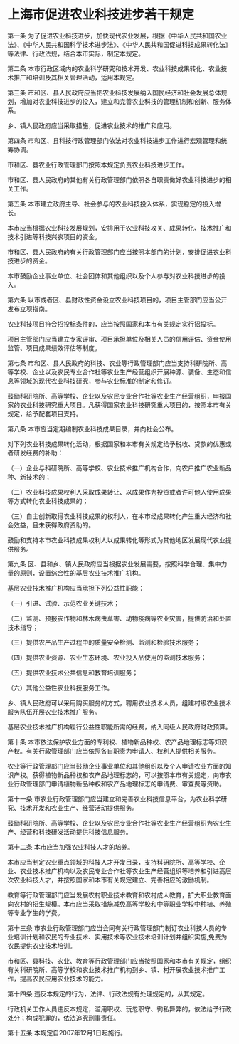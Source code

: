 # 上海市促进农业科技进步若干规定

<!-- INFO END -->

第一条 为了促进农业科技进步，加快现代农业发展，根据《中华人民共和国农业法》、《中华人民共和国科学技术进步法》、《中华人民共和国促进科技成果转化法》等法律、行政法规，结合本市实际，制定本规定。

第二条 本市行政区域内的农业科学研究和技术开发、农业科技成果转化、农业技术推广和培训及其相关管理活动，适用本规定。

第三条 市和区、县人民政府应当把农业科技发展纳入国民经济和社会发展总体规划，增加对农业科技进步的投入，建立和完善农业科技的管理机制和创新、服务体系。

乡、镇人民政府应当采取措施，促进农业技术的推广和应用。

第四条 市和区、县科技行政管理部门依法对农业科技进步工作进行宏观管理和统筹协调。

市和区、县农业行政管理部门按照本规定负责农业科技进步工作。

市和区、县人民政府的其他有关行政管理部门依照各自职责做好农业科技进步的相关工作。

第五条 本市建立政府主导、社会参与的农业科技投入体系，实现稳定的投入增长。

本市应当根据农业科技发展规划，安排用于农业科技攻关、成果转化、技术推广和技术引进等科技兴农项目的资金。

市和区、县人民政府的有关行政管理部门应当按照本部门的计划，安排促进农业科技进步的资金。

本市鼓励企业事业单位、社会团体和其他组织以及个人参与对农业科技进步的投入。

第六条 以市或者区、县财政性资金设立农业科技项目的，项目主管部门应当公开发布立项指南。

农业科技项目符合招投标条件的，应当按照国家和本市有关规定实行招投标。

项目主管部门应当建立专家评审、项目承担单位及相关人员的信用评估、资金使用监管、项目成果绩效评估等制度。

第七条 市和区、县人民政府的科技、农业等行政管理部门应当支持科研院所、高等学校、企业以及农民专业合作社等农业生产经营组织开展种源、装备、生态和信息等领域的现代农业科技研究，参与农业标准的制定和修订。

鼓励科研院所、高等学校、企业以及农民专业合作社等农业生产经营组织，申报国家的农业科技研究重大项目。凡获得国家农业科技研究重大项目的，按照本市有关规定，给予配套项目支持。

第八条 本市应当定期编制农业科技成果目录，并向社会公布。

对下列农业科技成果转化活动，根据国家和本市有关规定给予税收、贷款的优惠或者研发经费的补助：

（一）企业与科研院所、高等学校、农业技术推广机构合作，向农户推广农业新品种、新技术的；

（二）农业科技成果权利人采取成果转让、以成果作为投资或者许可他人使用成果等方式转化农业科技成果的；

（三）自主创新取得农业科技成果的权利人，在本市经成果转化产生重大经济和社会效益，且未获得政府资助的。

鼓励和支持本市农业科技成果权利人以成果转化等形式为其他地区发展现代农业提供服务。

第九条 区、县和乡、镇人民政府应当根据农业发展需要，按照科学合理、集中力量的原则，设置综合性的基层农业技术推广机构。

基层农业技术推广机构应当承担下列公益性职能：

（一）引进、试验、示范农业关键技术；

（二）监测、预报农作物和林木病虫草害、动物疫病等农业灾害，提供防治和处置技术指导；

（三）提供农产品生产过程中的质量安全检测、监测和检验技术服务；

（四）提供农业资源、农业生态环境、农业投入品使用的监测技术服务；

（五）提供农业技术公共信息和教育培训服务；

（六）其他公益性农业科技服务工作。

乡、镇人民政府可以采用购买服务的方式，聘用农业技术人员，组建村级农业技术服务队伍开展农业技术推广服务。

基层农业技术推广机构履行公益性职能所需的经费，纳入同级人民政府财政预算。

第十条 本市依法保护农业方面的专利权、植物新品种权、农产品地理标志等知识产权。有关行政管理部门应当依照各自职责为申请人、权利人提供相关服务。

农业等行政管理部门应当鼓励企业事业单位和其他组织以及个人申请农业方面的知识产权。获得植物新品种权和农产品地理标志的，可以按照本市有关规定，向市农业行政管理部门申请植物新品种权和农产品地理标志的申请费、审查费等资助。

第十一条 市农业行政管理部门应当建立和完善农业科技信息平台，为农业科学研究、技术开发和农业生产、经营活动提供服务。

鼓励科研院所、高等学校、企业以及农民专业合作社等农业生产经营组织为农业生产、经营和科技研发活动提供科技信息服务。

第十二条 本市应当加强农业科技人才的培养。

本市应当制定农业重点领域的科技人才开发目录，支持科研院所、高等学校、企业、农业技术推广机构以及农民专业合作社等农业生产经营组织等培养和引进高层次农业科技人才，并按照国家和本市有关规定建立、完善相应的激励机制。

教育等行政管理部门应当发展农村职业技术教育和农村成人教育，扩大职业教育面向农村的招生规模。本市应当采取措施减免高等学校和中等职业学校中种植、养殖等专业学生的学费。

第十三条 市农业行政管理部门应当会同有关行政管理部门制订农业科技人员的专业培训计划和农民的专业技术、实用技术等农业技术培训计划并组织实施,免费为农民提供农业技术培训。

市和区、县科技、农业、教育等行政管理部门应当按照国家和本市有关规定，组织有关科研院所、高等学校和农业技术推广机构到乡、镇、村开展农业技术推广工作，提高农民应用农业技术的能力。

第十四条 违反本规定的行为，法律、行政法规有处理规定的，从其规定。

行政机关工作人员违反本规定，滥用职权、玩忽职守、徇私舞弊的，依法给予行政处分；构成犯罪的，依法追究刑事责任。

第十五条 本规定自2007年12月1日起施行。


